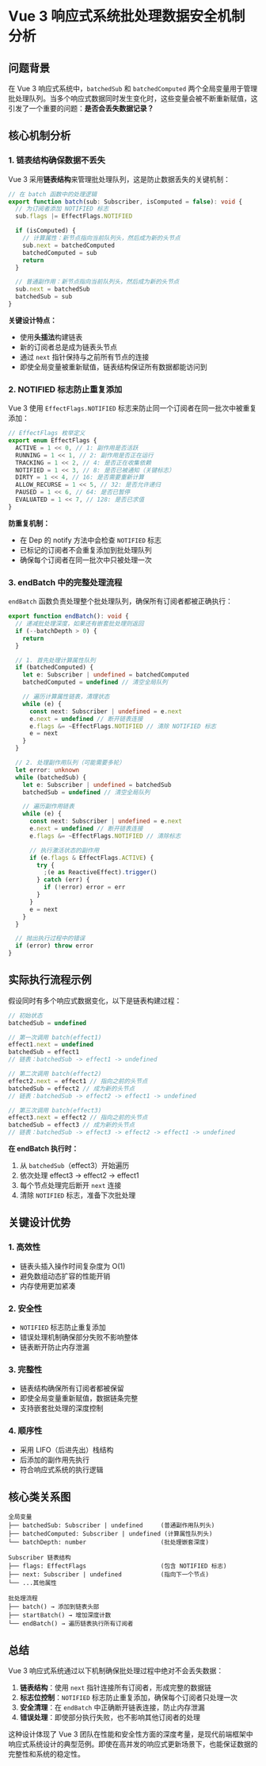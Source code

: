 # Vue 3 响应式系统批处理数据安全机制分析

## 问题背景

在 Vue 3 响应式系统中，`batchedSub` 和 `batchedComputed` 两个全局变量用于管理批处理队列。当多个响应式数据同时发生变化时，这些变量会被不断重新赋值，这引发了一个重要的问题：**是否会丢失数据记录？**

## 核心机制分析

### 1. 链表结构确保数据不丢失

Vue 3 采用**链表结构**来管理批处理队列，这是防止数据丢失的关键机制：

```typescript
// 在 batch 函数中的处理逻辑
export function batch(sub: Subscriber, isComputed = false): void {
  // 为订阅者添加 NOTIFIED 标志
  sub.flags |= EffectFlags.NOTIFIED

  if (isComputed) {
    // 计算属性：新节点指向当前队列头，然后成为新的头节点
    sub.next = batchedComputed
    batchedComputed = sub
    return
  }

  // 普通副作用：新节点指向当前队列头，然后成为新的头节点
  sub.next = batchedSub
  batchedSub = sub
}
```

**关键设计特点：**

- 使用**头插法**构建链表
- 新的订阅者总是成为链表头节点
- 通过 `next` 指针保持与之前所有节点的连接
- 即使全局变量被重新赋值，链表结构保证所有数据都能访问到

### 2. NOTIFIED 标志防止重复添加

Vue 3 使用 `EffectFlags.NOTIFIED` 标志来防止同一个订阅者在同一批次中被重复添加：

```typescript
// EffectFlags 枚举定义
export enum EffectFlags {
  ACTIVE = 1 << 0, // 1: 副作用是否活跃
  RUNNING = 1 << 1, // 2: 副作用是否正在运行
  TRACKING = 1 << 2, // 4: 是否正在收集依赖
  NOTIFIED = 1 << 3, // 8: 是否已被通知（关键标志）
  DIRTY = 1 << 4, // 16: 是否需要重新计算
  ALLOW_RECURSE = 1 << 5, // 32: 是否允许递归
  PAUSED = 1 << 6, // 64: 是否已暂停
  EVALUATED = 1 << 7, // 128: 是否已求值
}
```

**防重复机制：**

- 在 Dep 的 notify 方法中会检查 `NOTIFIED` 标志
- 已标记的订阅者不会重复添加到批处理队列
- 确保每个订阅者在同一批次中只被处理一次

### 3. endBatch 中的完整处理流程

`endBatch` 函数负责处理整个批处理队列，确保所有订阅者都被正确执行：

```typescript
export function endBatch(): void {
  // 递减批处理深度，如果还有嵌套批处理则返回
  if (--batchDepth > 0) {
    return
  }

  // 1. 首先处理计算属性队列
  if (batchedComputed) {
    let e: Subscriber | undefined = batchedComputed
    batchedComputed = undefined // 清空全局队列

    // 遍历计算属性链表，清理状态
    while (e) {
      const next: Subscriber | undefined = e.next
      e.next = undefined // 断开链表连接
      e.flags &= ~EffectFlags.NOTIFIED // 清除 NOTIFIED 标志
      e = next
    }
  }

  // 2. 处理副作用队列（可能需要多轮）
  let error: unknown
  while (batchedSub) {
    let e: Subscriber | undefined = batchedSub
    batchedSub = undefined // 清空全局队列

    // 遍历副作用链表
    while (e) {
      const next: Subscriber | undefined = e.next
      e.next = undefined // 断开链表连接
      e.flags &= ~EffectFlags.NOTIFIED // 清除标志

      // 执行激活状态的副作用
      if (e.flags & EffectFlags.ACTIVE) {
        try {
          ;(e as ReactiveEffect).trigger()
        } catch (err) {
          if (!error) error = err
        }
      }
      e = next
    }
  }

  // 抛出执行过程中的错误
  if (error) throw error
}
```

## 实际执行流程示例

假设同时有多个响应式数据变化，以下是链表构建过程：

```javascript
// 初始状态
batchedSub = undefined

// 第一次调用 batch(effect1)
effect1.next = undefined
batchedSub = effect1
// 链表：batchedSub -> effect1 -> undefined

// 第二次调用 batch(effect2)
effect2.next = effect1 // 指向之前的头节点
batchedSub = effect2 // 成为新的头节点
// 链表：batchedSub -> effect2 -> effect1 -> undefined

// 第三次调用 batch(effect3)
effect3.next = effect2 // 指向之前的头节点
batchedSub = effect3 // 成为新的头节点
// 链表：batchedSub -> effect3 -> effect2 -> effect1 -> undefined
```

**在 endBatch 执行时：**

1. 从 `batchedSub`（effect3）开始遍历
2. 依次处理 effect3 → effect2 → effect1
3. 每个节点处理完后断开 `next` 连接
4. 清除 `NOTIFIED` 标志，准备下次批处理

## 关键设计优势

### 1. **高效性**

- 链表头插入操作时间复杂度为 O(1)
- 避免数组动态扩容的性能开销
- 内存使用更加紧凑

### 2. **安全性**

- `NOTIFIED` 标志防止重复添加
- 错误处理机制确保部分失败不影响整体
- 链表断开防止内存泄漏

### 3. **完整性**

- 链表结构确保所有订阅者都被保留
- 即使全局变量重新赋值，数据链条完整
- 支持嵌套批处理的深度控制

### 4. **顺序性**

- 采用 LIFO（后进先出）栈结构
- 后添加的副作用先执行
- 符合响应式系统的执行逻辑

## 核心类关系图

```
全局变量
├── batchedSub: Subscriber | undefined     (普通副作用队列头)
├── batchedComputed: Subscriber | undefined (计算属性队列头)
└── batchDepth: number                     (批处理嵌套深度)

Subscriber 链表结构
├── flags: EffectFlags                     (包含 NOTIFIED 标志)
├── next: Subscriber | undefined           (指向下一个节点)
└── ...其他属性

批处理流程
├── batch() → 添加到链表头部
├── startBatch() → 增加深度计数
└── endBatch() → 遍历链表执行所有订阅者
```

## 总结

Vue 3 响应式系统通过以下机制确保批处理过程中绝对不会丢失数据：

1. **链表结构**：使用 `next` 指针连接所有订阅者，形成完整的数据链
2. **标志位控制**：`NOTIFIED` 标志防止重复添加，确保每个订阅者只处理一次
3. **安全清理**：在 `endBatch` 中正确断开链表连接，防止内存泄漏
4. **错误处理**：即使部分执行失败，也不影响其他订阅者的处理

这种设计体现了 Vue 3 团队在性能和安全性方面的深度考量，是现代前端框架中响应式系统设计的典型范例。即使在高并发的响应式更新场景下，也能保证数据的完整性和系统的稳定性。
